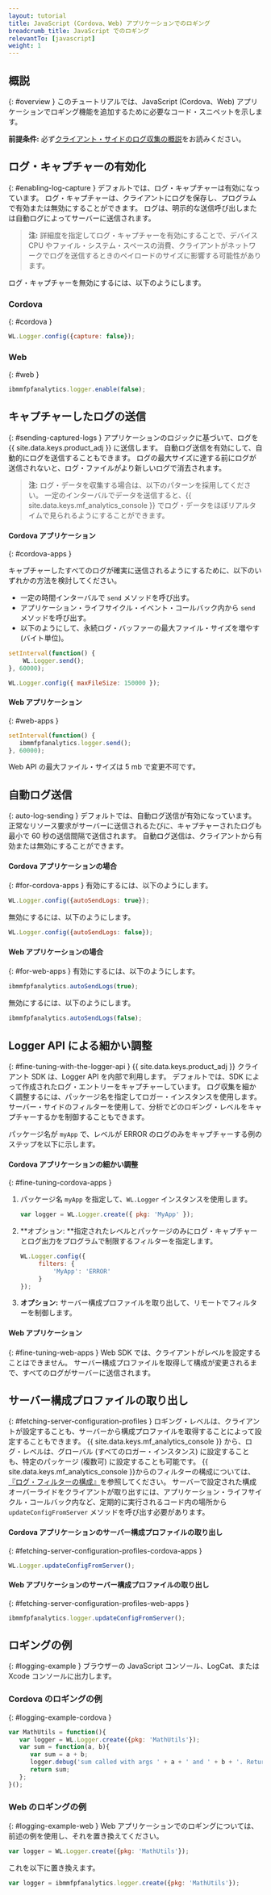 ```yaml
---
layout: tutorial
title: JavaScript (Cordova、Web) アプリケーションでのロギング
breadcrumb_title: JavaScript でのロギング
relevantTo: [javascript]
weight: 1
---
```

<!-- NLS_CHARSET=UTF-8 -->
## 概説
{: #overview }
このチュートリアルでは、JavaScript (Cordova、Web) アプリケーションでロギング機能を追加するために必要なコード・スニペットを示します。

**前提条件:** 必ず[クライアント・サイドのログ収集の概説](../)をお読みください。

## ログ・キャプチャーの有効化
{: #enabling-log-capture }
デフォルトでは、ログ・キャプチャーは有効になっています。 ログ・キャプチャーは、クライアントにログを保存し、プログラムで有効または無効にすることができます。 ログは、明示的な送信呼び出しまたは自動ログによってサーバーに送信されます。

> **注:** 詳細度を指定してログ・キャプチャーを有効にすることで、デバイス CPU やファイル・システム・スペースの消費、クライアントがネットワークでログを送信するときのペイロードのサイズに影響する可能性があります。

ログ・キャプチャーを無効にするには、以下のようにします。

### Cordova
{: #cordova }
```javascript
WL.Logger.config({capture: false});
```

### Web
{: #web }
```javascript
ibmmfpfanalytics.logger.enable(false);
```

## キャプチャーしたログの送信
{: #sending-captured-logs }
アプリケーションのロジックに基づいて、ログを {{ site.data.keys.product_adj }} に送信します。 自動ログ送信を有効にして、自動的にログを送信することもできます。 ログの最大サイズに達する前にログが送信されないと、ログ・ファイルがより新しいログで消去されます。

> **注:** ログ・データを収集する場合は、以下のパターンを採用してください。 一定のインターバルでデータを送信すると、{{ site.data.keys.mf_analytics_console }} でログ・データをほぼリアルタイムで見られるようにすることができます。

#### Cordova アプリケーション
{: #cordova-apps }

キャプチャーしたすべてのログが確実に送信されるようにするために、以下のいずれかの方法を検討してください。

* 一定の時間インターバルで `send` メソッドを呼び出す。
* アプリケーション・ライフサイクル・イベント・コールバック内から `send` メソッドを呼び出す。
* 以下のようにして、永続ログ・バッファーの最大ファイル・サイズを増やす (バイト単位)。
```javascript
setInterval(function() {
    WL.Logger.send();
}, 60000);
```

```javascript
WL.Logger.config({ maxFileSize: 150000 });
```

#### Web アプリケーション
{: #web-apps }

```javascript
setInterval(function() {
   ibmmfpfanalytics.logger.send();
}, 60000);
```

Web API の最大ファイル・サイズは 5 mb で変更不可です。

## 自動ログ送信
{: auto-log-sending }
デフォルトでは、自動ログ送信が有効になっています。 正常なリソース要求がサーバーに送信されるたびに、キャプチャーされたログも最小で 60 秒の送信間隔で送信されます。 自動ログ送信は、クライアントから有効または無効にすることができます。 

#### Cordova アプリケーションの場合
{: #for-cordova-apps }
有効にするには、以下のようにします。

```javascript
WL.Logger.config({autoSendLogs: true});
```

無効にするには、以下のようにします。

```javascript
WL.Logger.config({autoSendLogs: false});
```

#### Web アプリケーションの場合
{: #for-web-apps }
有効にするには、以下のようにします。

```javascript
ibmmfpfanalytics.autoSendLogs(true);
```

無効にするには、以下のようにします。

```javascript
ibmmfpfanalytics.autoSendLogs(false);
```

## Logger API による細かい調整
{: #fine-tuning-with-the-logger-api }
{{ site.data.keys.product_adj }} クライアント SDK は、Logger API を内部で利用します。 デフォルトでは、SDK によって作成されたログ・エントリーをキャプチャーしています。 ログ収集を細かく調整するには、パッケージ名を指定してロガー・インスタンスを使用します。 サーバー・サイドのフィルターを使用して、分析でどのロギング・レベルをキャプチャーするかを制御することもできます。

パッケージ名が `myApp` で、レベルが ERROR のログのみをキャプチャーする例のステップを以下に示します。

#### Cordova アプリケーションの細かい調整
{: #fine-tuning-cordova-apps }
1. パッケージ名 `myApp` を指定して、`WL.Logger` インスタンスを使用します。

   ```javascript
   var logger = WL.Logger.create({ pkg: 'MyApp' });
   ```

2. **オプション: **指定されたレベルとパッケージのみにログ・キャプチャーとログ出力をプログラムで制限するフィルターを指定します。

   ```javascript
   WL.Logger.config({
        filters: {
            'MyApp': 'ERROR'
        }
   });
   ```

3. **オプション:** サーバー構成プロファイルを取り出して、リモートでフィルターを制御します。

#### Web アプリケーション
{: #fine-tuning-web-apps }
Web SDK では、クライアントがレベルを設定することはできません。 サーバー構成プロファイルを取得して構成が変更されるまで、すべてのログがサーバーに送信されます。

## サーバー構成プロファイルの取り出し
{: #fetching-server-configuration-profiles }
ロギング・レベルは、クライアントが設定することも、サーバーから構成プロファイルを取得することによって設定することもできます。 {{ site.data.keys.mf_analytics_console }} から、ログ・レベルは、グローバル (すべてのロガー・インスタンス) に設定することも、特定のパッケージ (複数可) に設定することも可能です。 {{ site.data.keys.mf_analytics_console }}からのフィルターの構成については、[『ログ・フィルターの構成』](../../../analytics/console/log-filters/)を参照してください。  サーバーで設定された構成オーバーライドをクライアントが取り出すには、アプリケーション・ライフサイクル・コールバック内など、定期的に実行されるコード内の場所から `updateConfigFromServer` メソッドを呼び出す必要があります。

#### Cordova アプリケーションのサーバー構成プロファイルの取り出し
{: #fetching-server-configuration-profiles-cordova-apps }

```javascript
WL.Logger.updateConfigFromServer();
```

#### Web アプリケーションのサーバー構成プロファイルの取り出し
{: #fetching-server-configuration-profiles-web-apps }

```javascript
ibmmfpfanalytics.logger.updateConfigFromServer();
```

## ロギングの例
{: #logging-example }
ブラウザーの JavaScript コンソール、LogCat、または Xcode コンソールに出力します。

### Cordova のロギングの例
{: #logging-example-cordova }

```javascript
var MathUtils = function(){
   var logger = WL.Logger.create({pkg: 'MathUtils'});
   var sum = function(a, b){
      var sum = a + b;
      logger.debug('sum called with args ' + a + ' and ' + b + '. Returning ' + sum);
      return sum;
   };
}();
```

### Web のロギングの例
{: #logging-example-web }
Web アプリケーションでのロギングについては、前述の例を使用し、それを置き換えてください。

```javascript
var logger = WL.Logger.create({pkg: 'MathUtils'});
```

これを以下に置き換えます。

```javascript
var logger = ibmmfpfanalytics.logger.create({pkg: 'MathUtils'});
```
